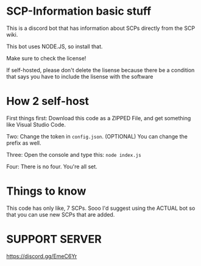 # SCP-Information basic stuff
This is a discord bot that has information about SCPs directly from the SCP wiki.

This bot uses NODE.JS, so install that.

Make sure to check the license!

If self-hosted, please don't delete the lisense because there be a condition that says you have to include the lisense with the software

# How 2 self-host

First things first: Download this code as a ZIPPED File, and get something like Visual Studio Code.

Two: Change the token in `config.json`. (OPTIONAL) You can change the prefix as well.

Three: Open the console and type this: `node index.js`

Four: There is no four. You're all set.

# Things to know

This code has only like, 7 SCPs. Sooo I'd suggest using the ACTUAL bot so that you can use new SCPs that are added.

# SUPPORT SERVER
https://discord.gg/EmeC6Yr
